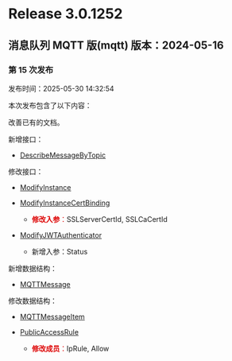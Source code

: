 # Release 3.0.1252

## 消息队列 MQTT 版(mqtt) 版本：2024-05-16

### 第 15 次发布

发布时间：2025-05-30 14:32:54

本次发布包含了以下内容：

改善已有的文档。

新增接口：

* [DescribeMessageByTopic](https://cloud.tencent.com/document/api/1778/118936)

修改接口：

* [ModifyInstance](https://cloud.tencent.com/document/api/1778/116039)

* [ModifyInstanceCertBinding](https://cloud.tencent.com/document/api/1778/116203)

	* <font color="#dd0000">**修改入参**：</font>SSLServerCertId, SSLCaCertId

* [ModifyJWTAuthenticator](https://cloud.tencent.com/document/api/1778/111086)

	* 新增入参：Status


新增数据结构：

* [MQTTMessage](https://cloud.tencent.com/document/api/1778/111031#MQTTMessage)

修改数据结构：

* [MQTTMessageItem](https://cloud.tencent.com/document/api/1778/111031#MQTTMessageItem)

* [PublicAccessRule](https://cloud.tencent.com/document/api/1778/111031#PublicAccessRule)

	* <font color="#dd0000">**修改成员**：</font>IpRule, Allow




